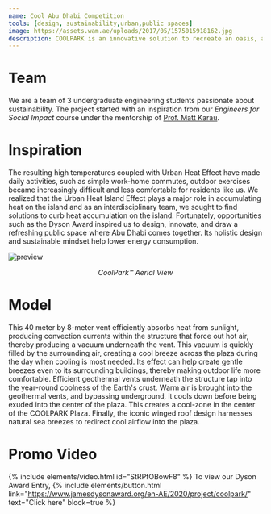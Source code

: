 ```yaml
---
name: Cool Abu Dhabi Competition 
tools: [design, sustainability,urban,public spaces]
image: https://assets.wam.ae/uploads/2017/05/1575015918162.jpg
description: COOLPARK is an innovative solution to recreate an oasis, a multifunctional public space for people to destress, take a stroll, kids to play, people to work and hold events. COOLPARK’s science and forward-thinking strategies help to reduce heat. This project was the official entry from NYU Abu Dhabi to Abu Dhabi Muncipality and the Dyson Award.
---
```


# Team
We are a team of 3 undergraduate engineering students passionate about sustainability. The project started with an inspiration from our *Engineers for Social Impact* course under the mentorship of [Prof. Matt Karau](https://nyuad.nyu.edu/en/academics/divisions/engineering/faculty/matthew-karau.html).
# Inspiration

The resulting high temperatures coupled with Urban Heat Effect have made daily activities, such as simple work-home commutes, outdoor exercises became increasingly difficult and less comfortable for residents like us. We realized that the Urban Heat Island Effect plays a major role in accumulating heat on the island and as an interdisciplinary team, we sought to find solutions to curb heat accumulation on the island. Fortunately, opportunities such as the Dyson Award inspired us to design, innovate, and draw a refreshing public space where Abu Dhabi comes together. Its holistic design and sustainable mindset help lower energy consumption.

![preview](https://i.imgur.com/a6U5dhY.jpg)
  <center><i>CoolPark™ Aerial View</i> </center>
  
# Model
This 40 meter by 8-meter vent efficiently absorbs heat from sunlight, producing convection currents within the structure that force out hot air, thereby producing a vacuum underneath the vent. This vacuum is quickly filled by the surrounding air, creating a cool breeze across the plaza during the day when cooling is most needed. Its effect can help create gentle breezes even to its surrounding buildings, thereby making outdoor life more comfortable. Efficient geothermal vents underneath the structure tap into the year-round coolness of the Earth's crust. Warm air is brought into the geothermal vents, and bypassing underground, it cools down before being exuded into the center of the plaza. This creates a cool-zone in the center of the COOLPARK Plaza. Finally, the iconic winged roof design harnesses natural sea breezes to redirect cool airflow into the plaza.


  
# Promo Video

{% include elements/video.html id="StRPfOBowF8" %}
To view our Dyson Award Entry,
{% include elements/button.html link="https://www.jamesdysonaward.org/en-AE/2020/project/coolpark/" text="Click here" block=true %}